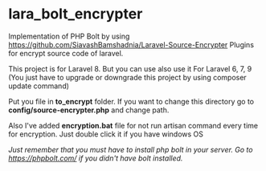 # lara_bolt_encrypter
Implementation of PHP Bolt by using https://github.com/SiavashBamshadnia/Laravel-Source-Encrypter Plugins for encrypt source code of laravel.


This project is for Laravel 8. But you can use also use it For Laravel 6, 7, 9 (You just have to upgrade or downgrade this project by using composer update command)

Put you file in <b>to_encrypt</b> folder. If you want to change this directory go to <b>config/source-encrypter.php</b> and change path.

Also I've added <b>encryption.bat</b> file for not run artisan command every time for encryption. Just double click it if you have windows OS




<i>Just remember that you must have to install php bolt in your server. Go to https://phpbolt.com/ if you didn't have bolt installed.</i>
